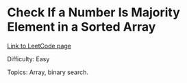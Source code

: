 # Check If a Number Is Majority Element in a Sorted Array

[Link to LeetCode page](https://leetcode.com/problems/is-a-a-majority-element/)

Difficulty: Easy

Topics: Array, binary search.
